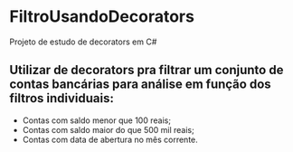 # FiltroUsandoDecorators
Projeto de estudo de decorators em C#

## Utilizar de decorators pra filtrar um conjunto de contas bancárias para análise em função dos filtros individuais:

 - Contas com saldo menor que 100 reais;
 - Contas com saldo maior do que 500 mil reais;
 - Contas com data de abertura no mês corrente.
